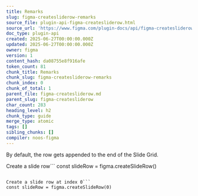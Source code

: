 ```yaml
---
title: Remarks
slug: figma-createsliderow-remarks
source_file: plugin-api-figma-createsliderow.html
source_url: 'https://www.figma.com/plugin-docs/api/figma-createsliderow/'
doc_type: plugin-api
created: 2025-06-27T00:00:00.000Z
updated: 2025-06-27T00:00:00.000Z
owner: figma
version: 1
content_hash: da08755e8f916afe
token_count: 81
chunk_title: Remarks
chunk_slug: figma-createsliderow-remarks
chunk_index: 0
chunk_of_total: 1
parent_file: figma-createsliderow.md
parent_slug: figma-createsliderow
char_count: 283
heading_level: h2
chunk_type: guide
merge_type: atomic
tags: []
sibling_chunks: []
compiler: noos-figma
---
```


By default, the row gets appended to the end of the Slide Grid.

Create a slide row```
const slideRow = figma.createSlideRow()
```To specify a position in the Slide Grid, pass a row index to the function.

Create a slide row at index 0```
const slideRow = figma.createSlideRow(0)
```
